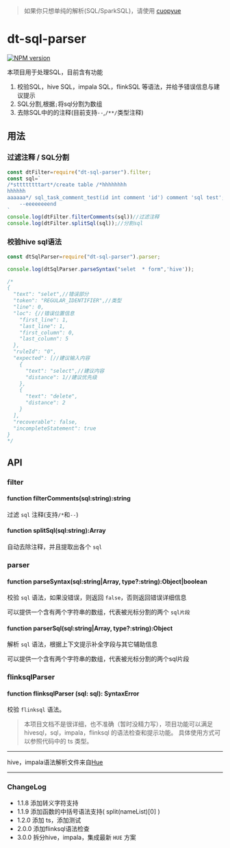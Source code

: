 > 如果你只想单纯的解析(SQL/SparkSQL)，请使用 [cuopyue](https://github.com/HSunboy/cuopyue)

# dt-sql-parser

[![NPM version][npm-image]][npm-url]

[npm-image]: https://img.shields.io/npm/v/dt-sql-parser.svg?style=flat-square
[npm-url]: https://www.npmjs.com/package/dt-sql-parser

本项目用于处理SQL，目前含有功能

1. 校验SQL，hive SQL，impala SQL，flinkSQL 等语法，并给予错误信息与建议提示
2. SQL分割,根据`;`将sql分割为数组
3. 去除SQL中的的注释(目前支持`--`,`/**/`类型注释)


## 用法

### 过滤注释 / SQL分割

``` javascript
const dtFilter=require("dt-sql-parser").filter;
const sql=`
/*sttttttttart*/create table /*hhhhhhhh
hhhhhh
aaaaaa*/ sql_task_comment_test(id int comment 'id') comment 'sql test';
    --eeeeeeeend
`
console.log(dtFilter.filterComments(sql))//过滤注释
console.log(dtFilter.splitSql(sql));//分割sql
```

### 校验hive sql语法
``` javascript
const dtSqlParser=require("dt-sql-parser").parser;

console.log(dtSqlParser.parseSyntax("selet  * form",'hive'));

/*
{
  "text": "selet",//错误部分
  "token": "REGULAR_IDENTIFIER",//类型
  "line": 0,
  "loc": {//错误位置信息
    "first_line": 1,
    "last_line": 1,
    "first_column": 0,
    "last_column": 5
  },
  "ruleId": "0",
  "expected": [//建议输入内容
    {
      "text": "select",//建议内容
      "distance": 1//建议优先级
    },
    {
      "text": "delete",
      "distance": 2
    }
  ],
  "recoverable": false,
  "incompleteStatement": true
}
*/
```

## API

### filter

#### function filterComments(sql:string):string
过滤 `sql` 注释(支持`/*`和`--`)

#### function splitSql(sql:string):Array<string>
自动去除注释，并且提取出各个 `sql`

### parser

#### function parseSyntax(sql:string|Array<string>, type?:string):Object|boolean
校验 `sql` 语法，如果没错误，则返回 `false`，否则返回错误详细信息

可以提供一个含有两个字符串的数组，代表被光标分割的两个 `sql片段`

#### function parserSql(sql:string|Array<string>, type?:string):Object
解析 `sql` 语法，根据上下文提示补全字段与其它辅助信息

可以提供一个含有两个字符串的数组，代表被光标分割的两个sql片段

### flinksqlParser

#### function flinksqlParser (sql: sql): SyntaxError
校验 `flinksql` 语法。

>本项目文档不是很详细，也不准确（暂时没精力写），项目功能可以满足 hivesql，sql，impala，flinksql 的语法检查和提示功能。
具体使用方式可以参照代码中的 ts 类型。
----

hive，impala语法解析文件来自[Hue](https://github.com/cloudera/hue)

----

### ChangeLog

- 1.1.8 添加转义字符支持
- 1.1.9 添加函数的中括号语法支持( split(nameList)[0] )
- 1.2.0 添加 ts，添加测试
- 2.0.0 添加flinksql语法检查
- 3.0.0 拆分hive，impala，集成最新 `HUE` 方案
